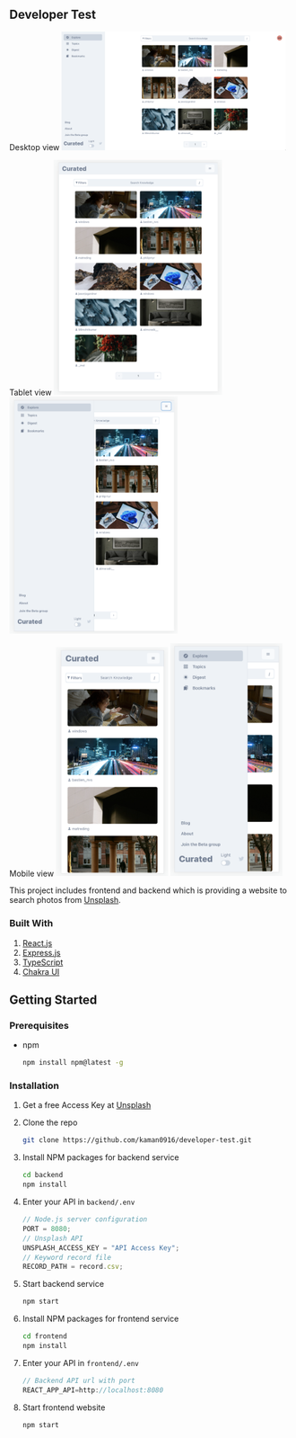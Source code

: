 <!-- ABOUT THE PROJECT -->

## Developer Test

Desktop view
<img src="desktop.png" width="400">

Tablet view
<img src="tablet.png" width="300"> <img src="tablet-menu-open.png" width="300">

Mobile view
<img src="mobile.png" width="200"> <img src="mobile-menu-open.png" width="200">

This project includes frontend and backend which is providing a website to search photos from [Unsplash](https://unsplash.com).

### Built With

1. [React.js](https://reactjs.org/)
2. [Express.js](https://expressjs.com/)
3. [TypeScript](https://www.typescriptlang.org/)
4. [Chakra UI](https://chakra-ui.com/)

<!-- GETTING STARTED -->

## Getting Started

### Prerequisites

- npm
  ```sh
  npm install npm@latest -g
  ```

### Installation

1. Get a free Access Key at [Unsplash](https://unsplash.com/developers)
2. Clone the repo
   ```sh
   git clone https://github.com/kaman0916/developer-test.git
   ```
3. Install NPM packages for backend service
   ```sh
   cd backend
   npm install
   ```
4. Enter your API in `backend/.env`

   ```js
   // Node.js server configuration
   PORT = 8080;
   // Unsplash API
   UNSPLASH_ACCESS_KEY = "API Access Key";
   // Keyword record file
   RECORD_PATH = record.csv;
   ```

5. Start backend service

   ```js
   npm start
   ```

6. Install NPM packages for frontend service

   ```sh
   cd frontend
   npm install
   ```

7. Enter your API in `frontend/.env`

   ```js
   // Backend API url with port
   REACT_APP_API=http://localhost:8080
   ```

8. Start frontend website

   ```js
   npm start
   ```
